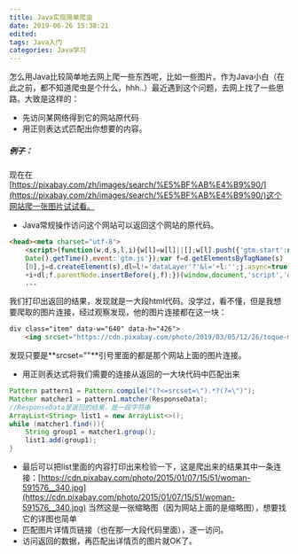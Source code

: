 ```yaml
---
title: Java实现简单爬虫
date: 2019-06-26 15:38:21
edited:
tags: Java入门
categories: Java学习
---
```

怎么用Java比较简单地去网上爬一些东西呢，比如一些图片。作为Java小白（在此之前，都不知道爬虫是个什么，hhh..）最近遇到这个问题，去网上找了一些思路。大致是这样的：

* 先访问某网络得到它的网站原代码
* 用正则表达式匹配出你想要的内容。

<!--more-->

##### 例子：
现在在[https://pixabay.com/zh/images/search/%E5%BF%AB%E4%B9%90/](https://pixabay.com/zh/images/search/%E5%BF%AB%E4%B9%90/)这个网站爬一张图片试试看。
* Java常规操作访问这个网站可以返回这个网站的原代码。
```html
<head><meta charset="utf-8">
    <script>(function(w,d,s,l,i){w[l]=w[l]||[];w[l].push({'gtm.start':new 
    Date().getTime(),event:'gtm.js'});var f=d.getElementsByTagName(s)
    [0],j=d.createElement(s),dl=l!='dataLayer'?'&l='+l:'';j.async=true;j.src='https://www.googletagmanager.com/gtm.js?id='
    +i+dl;f.parentNode.insertBefore(j,f);})(window,document,'script','dataLayer','GTM-5CF9ZN');</script>
    ...
```
我们打印出返回的结果，发现就是一大段html代码。没学过，看不懂，但是我想要爬取的图片连接，经过观察发现，他的图片连接都在这一块：
```html
div class="item" data-w="640" data-h="426">
	<img srcset="https://cdn.pixabay.com/photo/2019/03/05/12/26/toque-macaque-4036088__340.jpg 1x, https://cdn.pixabay.com/photo/2019/03/05/12/26/toque-macaque-4036088__480.jpg 2x" src="https://cdn.pixabay.com/photo/2019/03/05/12/26/toque-macaque-4036088__340.jpg" alt="">
```
发现只要是**srcset=""**引号里面的都是那个网站上面的图片连接。
* 用正则表达式将我们需要的连接从返回的一大块代码中匹配出来
```java
Pattern pattern1 = Pattern.compile("(?<=srcset=\").*?(?=\")"); 
Matcher matcher1 = pattern1.matcher(ResponseData);
//ResponseData是返回的结果，是一段字符串
ArrayList<String> list1 = new ArrayList<>();
while (matcher1.find()){
    String group1 = matcher1.group();
    list1.add(group1);
}
```
* 最后可以把list里面的内容打印出来检验一下，这是爬出来的结果其中一条连接：[https://cdn.pixabay.com/photo/2015/01/07/15/51/woman-591576__340.jpg](https://cdn.pixabay.com/photo/2015/01/07/15/51/woman-591576__340.jpg)
当然这是一张缩略图（因为网站上面的是缩略图），想要找它的详图也简单
* 匹配图片详情页链接（也在那一大段代码里面），逐一访问。
* 访问返回的数据，再匹配出详情页的图片就OK了。